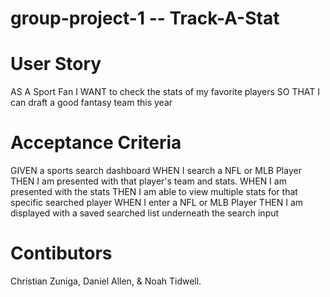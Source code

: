 # group-project-1 -- Track-A-Stat

# User Story
AS A Sport Fan
I WANT to check the stats of my favorite players
SO THAT I can draft a good fantasy team this year

# Acceptance Criteria
GIVEN a sports search dashboard
WHEN I search a NFL or MLB Player
THEN I am presented with that player's team and stats.
WHEN I am presented with the stats
THEN I am able to view multiple stats for that specific searched player
WHEN I enter a NFL or MLB Player
THEN I am displayed with a saved searched list underneath the search input

# Contibutors
Christian Zuniga, Daniel Allen, & Noah Tidwell.
